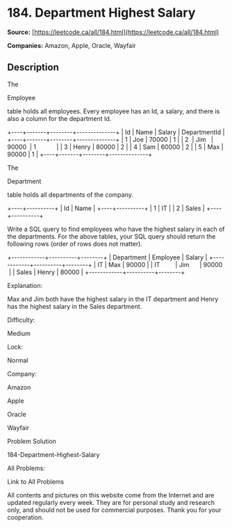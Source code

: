 # 184. Department Highest Salary

**Source:** [https://leetcode.ca/all/184.html](https://leetcode.ca/all/184.html)

**Companies:** Amazon, Apple, Oracle, Wayfair

## Description

The

Employee

table holds all employees. Every employee has an Id, a salary, and
        there is also a column for the department Id.

+----+-------+--------+--------------+
| Id | Name  | Salary | DepartmentId |
+----+-------+--------+--------------+
| 1  | Joe   | 70000  | 1            |
| 2  | Jim   | 90000  | 1            |
| 3  | Henry | 80000  | 2            |
| 4  | Sam   | 60000  | 2            |
| 5  | Max   | 90000  | 1            |
+----+-------+--------+--------------+

The

Department

table holds all departments of the company.

+----+----------+
| Id | Name     |
+----+----------+
| 1  | IT       |
| 2  | Sales    |
+----+----------+

Write a SQL query to find employees who have the highest salary in each of the departments. For
        the above tables, your SQL query should return the following rows (order of rows does not
        matter).

+------------+----------+--------+
| Department | Employee | Salary |
+------------+----------+--------+
| IT         | Max      | 90000  |
| IT         | Jim      | 90000  |
| Sales      | Henry    | 80000  |
+------------+----------+--------+

Explanation:

Max and Jim both have the highest salary in the IT department and Henry has the highest
        salary in the Sales department.

Difficulty:

Medium

Lock:

Normal

Company:

Amazon

Apple

Oracle

Wayfair

Problem Solution

184-Department-Highest-Salary

All Problems:

Link to All Problems

All contents and pictures on this website come from the Internet and are updated regularly every week. They are for personal study and research only, and should not be used for commercial purposes. Thank you for your cooperation.


